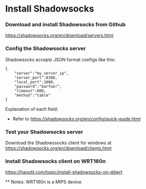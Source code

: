 # Install Shadowsocks

### Download and install Shadowsocks from Github
https://shadowsocks.org/en/download/servers.html

### Config the Shadowsocks server
Shadowsocks accepts JSON format configs like this:

	{
	    "server":"my_server_ip",
	    "server_port":8388,
	    "local_port":1080,
	    "password":"barfoo!",
	    "timeout":600,
	    "method":"table"
	}

Explanation of each field:
- Refer to https://shadowsocks.org/en/config/quick-guide.html

### Test your Shadowsocks server
Download the Shadowssocks client for windows at
https://shadowsocks.org/en/download/clients.html


### Install Shadowsocks client on WRT160n

https://haoutil.com/topic/install-shadowsocks-on-ddwrt

** Notes: WRT160n is a MIPS device
